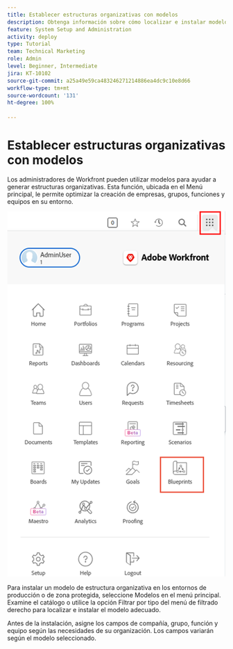```yaml
---
title: Establecer estructuras organizativas con modelos
description: Obtenga información sobre cómo localizar e instalar modelos y agregarlos al [!UICONTROL Menú principal].
feature: System Setup and Administration
activity: deploy
type: Tutorial
team: Technical Marketing
role: Admin
level: Beginner, Intermediate
jira: KT-10102
source-git-commit: a25a49e59ca483246271214886ea4dc9c10e8d66
workflow-type: tm+mt
source-wordcount: '131'
ht-degree: 100%

---
```




# Establecer estructuras organizativas con modelos

Los administradores de Workfront pueden utilizar modelos para ayudar a generar estructuras organizativas. Esta función, ubicada en el Menú principal, le permite optimizar la creación de empresas, grupos, funciones y equipos en su entorno.

![Organización de estructuras con [!UICONTROL Modelos]](assets/BP_orgstructure_01.png)

Para instalar un modelo de estructura organizativa en los entornos de producción o de zona protegida, seleccione Modelos en el menú principal. Examine el catálogo o utilice la opción Filtrar por tipo del menú de filtrado derecho para localizar e instalar el modelo adecuado. 

Antes de la instalación, asigne los campos de compañía, grupo, función y equipo según las necesidades de su organización. Los campos variarán según el modelo seleccionado.

<!--Note: There are two types of Blueprints—Project Template and Organizational Structure. For more information on using blueprints and steps you need to take following installation, refer to the Blueprints articles.-->
